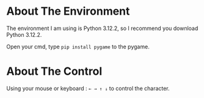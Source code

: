 # About The Environment
The environment I am using is Python 3.12.2, so I recommend you download Python 3.12.2.

Open your cmd, type `pip install pygame` to the pygame.

# About The Control

Using your mouse or keyboard : `← → ↑ ↓` to control the character.

